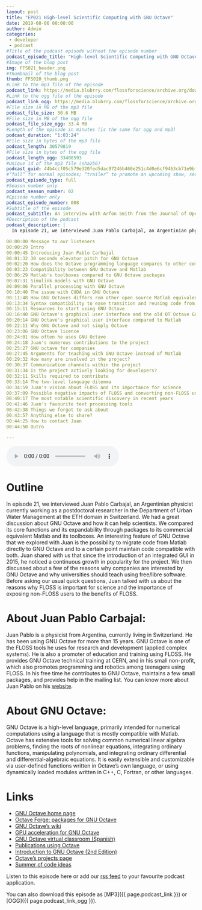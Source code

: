 ```yaml
---
layout: post
title: "EP021 High-level Scientific Computing with GNU Octave"
date: 2019-08-06 00:00:00
author: Admin
categories: 
 - developer
 - podcast
#Title of the podcast episode without the episode number
podcast_episode_title: "High-level Scientific Computing with GNU Octave"
#Image of the blog post
img: FFS021_header.png
#Thumbnail of the blog post
thumb: FFS020_thumb.png
#Link to the mp3 file of the episode
podcast_link: https://media.blubrry.com/flossforscience/archive.org/download/flossforscienceep020arfonsmithjoss/FLOSSforscience_EP020_Arfon_Smith_JOSS.mp3
#Link to the ogg file of the episode
podcast_link_ogg: https://media.blubrry.com/flossforscience/archive.org/download/flossforscienceep020arfonsmithjoss/FLOSSforscience_EP020_Arfon_Smith_JOSS.ogg
#File size in MB of the mp3 file
podcast_file_size: 30.6 MB
#File size in MB of the ogg file
podcast_file_size_ogg: 33.4 MB
#Length of the episode in minutes (is the same for ogg and mp3)
podcast_duration: "1:03:24"
#File size in bytes of the mp3 file
podcast_length: 30579819
#File size in bytes of the ogg file
podcast_length_ogg: 33408593
#Unique id of the mp3 file (sha256)
podcast_guid: 44b4ccf05c579e320fed5dac97246b460e251c4d0e6cf9463cb71e9bf12d5ed1
#“full” for normal episodes; “trailer” to promote an upcoming show, season, or episode; or “bonus” for extra content related to a show, season, or episode.
podcast_episode_type: full
#Season number only
podcast_season_number: 02
#Episode number only
podcast_episode_number: 008
#Subtitle of the episode 
podcast_subtitle: An interview with Arfon Smith from the Journal of Open Source Software
#Description of the podcast
podcast_description: |
  In episode 21, we interviewed Juan Pablo Carbajal, an Argentinian physicist currently working as a postdoctoral researcher in the Department of Urban Water Management at the ETH domain in Switzerland. We had a great discussion about GNU Octave and how it can help scientists. We compared its core functions and its expandability through packages to its commercial equivalent Matlab and its toolboxes. An interesting feature of GNU Octave that we explored with Juan is the possibility to migrate code from Matlab directly to GNU Octave and to a certain point maintain code compatible with both. Juan shared with us that since the introduction of an integrated GUI in 2015, he noticed a continuous growth in popularity for the project. We then discussed about a few of the reasons why companies are  interested by GNU Octave and why universities should teach using free/libre software. Before asking our usual quick questions, Juan talked with us about the reasons why FLOSS is important for science and the importance of exposing non-FLOSS users to the benefits of FLOSS.

00:00:00 Message to our listeners
00:00:29 Intro
00:00:45 Introducing Juan Pablo Carbajal
00:01:32 30 seconds elevator pitch for GNU Octave
00:02:20 How does the Octave programming language compares to other common programming languages
00:03:23 Compatibility between GNU Octave and Matlab
00:06:29 Matlab's toolboxes compared to GNU Octave packages
00:07:31 Simulink models with GNU Octave
00:09:06 Parallel processing with GNU Octave
00:10:40 The issue with CUDA in GNU Octave
00:11:48 How GNU Octaves differs rom other open source Matlab equivalents
00:13:34 Syntax compatibility to ease transition and reusing code from Matlab
00:15:11 Resources to start using GNU Octave
00:16:40 GNU Octave's graphical user interface and the old QT Octave GUI
00:20:14 GNU Octave's graphical user interface compared to Matlab
00:22:11 Why GNU Octave and not simply Octave
00:23:06 GNU Octave licence
00:24:01 How often he uses GNU Octave
00:24:18 Juan's numerous contributions to the project
00:25:27 GNU octave for companies
00:27:45 Arguments for teaching with GNU Octave instead of Matlab
00:29:32 How many are involved in the project?
00:30:37 Communication channels within the project
00:31:34 Is the project actively looking for developers?
00:32:11 Skills required to contribute
00:33:14 The two-level language dilemma
00:34:59 Juan's vision about FLOSS and its importance for science
00:37:09 Possible negative impacts of FLOSS and converting non-FLOSS users
00:40:17 The most notable scientific discovery in recent years
00:41:46 Juan's favourite text processing tools
00:42:38 Things we forgot to ask about
00:43:57 Anything else to share?
00:44:25 How to contact Juan
00:44:50 Outro

---
```


<audio controls>
  <source src="{{ page.podcast_link_ogg }}" type="audio/ogg">
  <source src="{{ page.podcast_link }}" type="audio/mpeg">
Your browser does not support the audio element.
</audio>

# Outline

In episode 21, we interviewed Juan Pablo Carbajal, an Argentinian physicist currently working as a postdoctoral researcher in the Department of Urban Water Management at the ETH domain in Switzerland. We had a great discussion about GNU Octave and how it can help scientists. We compared its core functions and its expandability through packages to its commercial equivalent Matlab and its toolboxes. An interesting feature of GNU Octave that we explored with Juan is the possibility to migrate code from Matlab directly to GNU Octave and to a certain point maintain code compatible with both. Juan shared with us that since the introduction of an integrated GUI in 2015, he noticed a continuous growth in popularity for the project. We then discussed about a few of the reasons why companies are  interested by GNU Octave and why universities should teach using free/libre software. Before asking our usual quick questions, Juan talked with us about the reasons why FLOSS is important for science and the importance of exposing non-FLOSS users to the benefits of FLOSS.

# About Juan Pablo Carbajal:

Juan Pablo is a physicist from Argentina, currently living in Switzerland. He has been using GNU Octave for more than 15 years. GNU Octave is one of the FLOSS tools he uses for research and development (applied complex systems). He is also a promoter of education and training using FLOSS. He provides GNU Octave technical training at CERN, and in his small non-profit, which also promotes programming and robotics among teenagers using FLOSS. In his free time he contributes to GNU Octave, maintains a few small packages, and provides help in the mailing list. You can know more about Juan Pablo on his [website](https://sites.google.com/site/juanpicarbajal).

# About GNU Octave:

GNU Octave is a high-level language, primarily intended for numerical computations using a language that is mostly compatible with Matlab. Octave has extensive tools for solving common numerical linear algebra problems, finding the roots of nonlinear equations, integrating ordinary functions, manipulating polynomials, and integrating ordinary differential and differential-algebraic equations. It is easily extensible and customizable via user-defined functions written in Octave’s own language, or using dynamically loaded modules written in C++, C, Fortran, or other languages.

# Links

* [GNU Octave home page](www.octave.org)
* [Octave Forge: packages for GNU Octave](https://octave.sourceforge.io/)
* [GNU Octave’s wiki](https://wiki.octave.org)
* [GPU acceleration for GNU Octave](https://sourceforge.net/projects/octave-ocl/)
* [GNU Octave virtual classroom (Spanish)](https://sites.google.com/site/octavecole/)
* [Publications using Octave](https://wiki.octave.org/Publications_using_Octave)
* [Introduction to GNU Octave (2nd Edition)](https://www.lulu.com/shop/jason-lachniet/introduction-to-gnu-octave/paperback/product-23933033.html)
* [Octave’s projects page](https://wiki.octave.org/Projects)
* [Summer of code ideas](https://wiki.octave.org/Summer_of_Code_Project_Ideas)


Listen to this episode here or add our [rss feed](https://flossforscience.com/feed.xml) to your favourite podcast application. 

You can also download this episode as [MP3]({{ page.podcast_link }}) or [OGG]({{ page.podcast_link_ogg }}). 
